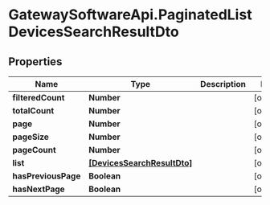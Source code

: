 # GatewaySoftwareApi.PaginatedListDevicesSearchResultDto

## Properties
Name | Type | Description | Notes
------------ | ------------- | ------------- | -------------
**filteredCount** | **Number** |  | [optional] 
**totalCount** | **Number** |  | [optional] 
**page** | **Number** |  | [optional] 
**pageSize** | **Number** |  | [optional] 
**pageCount** | **Number** |  | [optional] 
**list** | [**[DevicesSearchResultDto]**](DevicesSearchResultDto.md) |  | [optional] 
**hasPreviousPage** | **Boolean** |  | [optional] 
**hasNextPage** | **Boolean** |  | [optional] 


